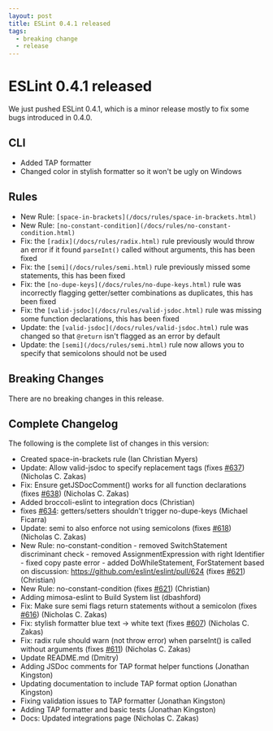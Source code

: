 ```yaml
---
layout: post
title: ESLint 0.4.1 released
tags:
  - breaking change
  - release
---
```

# ESLint 0.4.1 released

We just pushed ESLint 0.4.1, which is a minor release mostly to fix some bugs introduced in 0.4.0.

## CLI

* Added TAP formatter
* Changed color in stylish formatter so it won't be ugly on Windows

## Rules

* New Rule: `[space-in-brackets](/docs/rules/space-in-brackets.html)`
* New Rule: `[no-constant-condition](/docs/rules/no-constant-condition.html)`
* Fix: the `[radix](/docs/rules/radix.html)` rule previously would throw an error if it found `parseInt()` called without arguments, this has been fixed
* Fix: the `[semi](/docs/rules/semi.html)` rule previously missed some statements, this has been fixed
* Fix: the `[no-dupe-keys](/docs/rules/no-dupe-keys.html)` rule was incorrectly flagging getter/setter combinations as duplicates, this has been fixed
* Fix: the `[valid-jsdoc](/docs/rules/valid-jsdoc.html)` rule was missing some function declarations, this has been fixed
* Update: the `[valid-jsdoc](/docs/rules/valid-jsdoc.html)` rule was changed so that `@return` isn't flagged as an error by default
* Update: the `[semi](/docs/rules/semi.html)` rule now allows you to specify that semicolons should not be used

## Breaking Changes

There are no breaking changes in this release.

## Complete Changelog

The following is the complete list of changes in this version:

* Created space-in-brackets rule (Ian Christian Myers)
* Update: Allow valid-jsdoc to specify replacement tags (fixes [#637](https://github.com/eslint/eslint/issues/637)) (Nicholas C. Zakas)
* Fix: Ensure getJSDocComment() works for all function declarations (fixes [#638](https://github.com/eslint/eslint/issues/638)) (Nicholas C. Zakas)
* Added broccoli-eslint to integration docs (Christian)
* fixes [#634](https://github.com/eslint/eslint/issues/634): getters/setters shouldn't trigger no-dupe-keys (Michael Ficarra)
* Update: semi to also enforce not using semicolons (fixes [#618](https://github.com/eslint/eslint/issues/618)) (Nicholas C. Zakas)
* New Rule: no-constant-condition  - removed SwitchStatement discriminant check  - removed AssignmentExpression with right Identifier  - fixed copy paste error  - added DoWhileStatement, ForStatement based on discussion: https://github.com/eslint/eslint/pull/624 (fixes [#621](https://github.com/eslint/eslint/issues/621)) (Christian)
* New Rule: no-constant-condition (fixes [#621](https://github.com/eslint/eslint/issues/621)) (Christian)
* Adding mimosa-eslint to Build System list (dbashford)
* Fix: Make sure semi flags return statements without a semicolon (fixes [#616](https://github.com/eslint/eslint/issues/616)) (Nicholas C. Zakas)
* Fix: stylish formatter blue text -> white text (fixes [#607](https://github.com/eslint/eslint/issues/607)) (Nicholas C. Zakas)
* Fix: radix rule should warn (not throw error) when parseInt() is called without arguments (fixes [#611](https://github.com/eslint/eslint/issues/611)) (Nicholas C. Zakas)
* Update README.md (Dmitry)
* Adding JSDoc comments for TAP format helper functions (Jonathan Kingston)
* Updating documentation to include TAP format option (Jonathan Kingston)
* Fixing validation issues to TAP formatter (Jonathan Kingston)
* Adding TAP formatter and basic tests (Jonathan Kingston)
* Docs: Updated integrations page (Nicholas C. Zakas)
